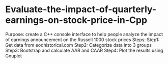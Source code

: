 # Evaluate-the-impact-of-quarterly-earnings-on-stock-price-in-Cpp

Purpose: create a C++ console interface to help people analyze the impact of earnings announcement on the Russell 1000 stock prices
Steps:
Step1: Get data from eodhistorical.com
Step2: Categorize data into 3 groups
Step3: Bootstrap and calculate AAR and CAAR
Step4: Plot the results using Gnuplot
 
